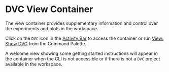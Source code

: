 # DVC View Container

The view container provides supplementary information and control over the
experiments and plots in the workspace.

Click on the `DVC` icon in the
[Activity Bar](https://code.visualstudio.com/docs/getstarted/userinterface) to
access the container or run
[View: Show DVC](command:workbench.view.extension.dvc-views) from the Command
Palette.

A welcome view showing some getting started instructions will appear in the
container when the CLI is not accessible or if there is not a `DVC` project
available in the workspace.
